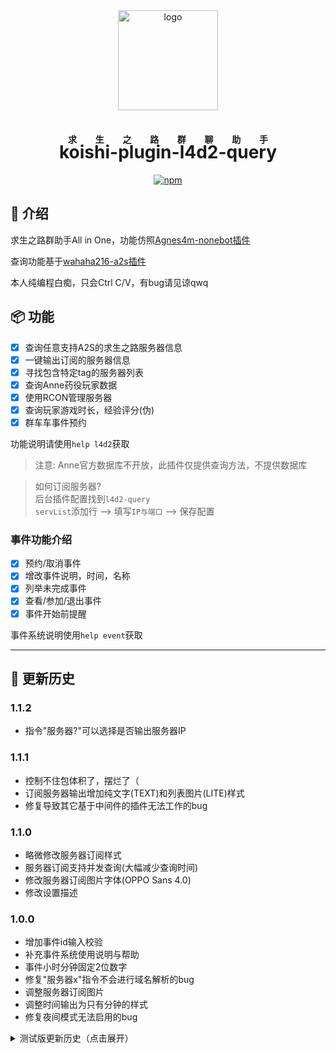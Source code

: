 <!-- markdownlint-disable MD026 MD028 MD033 MD041 -->

<div align="center">
  <a href="https://koishi.chat/" target="_blank">
    <img width="160" src="https://koishi.chat/logo.png" alt="logo">
  </a>

<h1><ruby>koishi-plugin-l4d2-query<rp>(</rp><rt>求生之路群聊助手</rt><rp>)</ruby></h1>

[![npm](https://img.shields.io/npm/v/koishi-plugin-l4d2-query?style=flat-square)](https://www.npmjs.com/package/koishi-plugin-l4d2-query)

</div>

## 📖 介绍

求生之路群助手All in One，功能仿照[Agnes4m-nonebot插件](https://github.com/Agnes4m/nonebot_plugin_l4d2_server)

查询功能基于[wahaha216-a2s插件](https://github.com/wahaha216/koishi-plugin-a2s)

本人纯编程白痴，只会Ctrl C/V，有bug请见谅qwq

## 📦 功能

- [x] 查询任意支持A2S的求生之路服务器信息
- [x] 一键输出订阅的服务器信息
- [x] 寻找包含特定tag的服务器列表
- [x] 查询Anne药役玩家数据
- [x] 使用RCON管理服务器
- [x] 查询玩家游戏时长，经验评分(伪)
- [x] 群车车事件预约

功能说明请使用`help l4d2`获取

> 注意: Anne官方数据库不开放，此插件仅提供查询方法，不提供数据库

> 如何订阅服务器?\
> 后台插件配置找到`l4d2-query`\
> `servList`添加行 --> 填写`IP与端口` --> 保存配置

### 事件功能介绍

- [x] 预约/取消事件
- [x] 增改事件说明，时间，名称
- [x] 列举未完成事件
- [x] 查看/参加/退出事件
- [x] 事件开始前提醒

事件系统说明使用`help event`获取

---

## 📝 更新历史

### 1.1.2

- 指令"服务器?"可以选择是否输出服务器IP

### 1.1.1

- 控制不住包体积了，摆烂了（
- 订阅服务器输出增加纯文字(TEXT)和列表图片(LITE)样式
- 修复导致其它基于中间件的插件无法工作的bug

### 1.1.0

- 略微修改服务器订阅样式
- 服务器订阅支持并发查询(大幅减少查询时间)
- 修改服务器订阅图片字体(OPPO Sans 4.0)
- 修改设置描述

### 1.0.0

- 增加事件id输入校验
- 补充事件系统使用说明与帮助
- 事件小时分钟固定2位数字
- 修复"服务器x"指令不会进行域名解析的bug
- 调整服务器订阅图片
- 调整时间输出为只有分钟的样式
- 修复夜间模式无法启用的bug

<details>
<summary>测试版更新历史（点击展开）</summary>

### 1.0.0-alpha.0

- 修复重复参加事件bug
- 新增求生数据查询功能，经验评分功能
- 完善事件系统

### 0.8.0 ~ 0.8.3

- 初步完成群车车系统

### 0.7.0

- Anne查询支持绑定SteamID以快速查询
- Anne查询支持排名

### 0.6.2

- 合并管理插件指令
- "Anne查询" 和 "找服" 改为可选功能
- 更改设置样式, 请删除配置后再使用！

### 0.6.1

- 优化暗色背景下服务器图标的显示
- 搜索服务器时可以去除对服务器人数的限制条件
- 微调图像宽度

### 0.6.0

- 支持输入`服务器?`快速查询订阅的服务器信息
- 支持自定义夜间模式和图片主题 *目前只支持Normal和Dark*
- 调整只有2个订阅服务器时的显示效果

### 0.5.1

- 服务器订阅列表不会因为某一个服务器查询失败而无法输出
- 优化运行错误时的回复

### 0.5.0

- 增加RCON远程管理服务器功能

### 0.4.1

- 完善 找服玩 功能
- 添加 GitHub 链接与联系方式

### 0.4.0

- 支持Anne数据库查询啦

### 0.3.1

- 支持使用代理访问steam api

### 0.3.0

- 可以找服玩了？

### 0.2.1

- 优化订阅服务器数量小于3时订阅图的显示宽度\
- 删除“延迟”条目

### 0.2.0

- 支持订阅服务器并统一渲染

### 0.1.0

- 支持connect获取服务器信息

</details>

